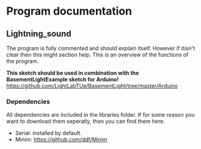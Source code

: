 # Program documentation

## Lightning_sound
The program is fully commented and should explain itself. However if itisn't clear then this might section help. This is an overview of the functions of the program.

**This sketch should be used in combination with the BasementLightExample sketch for Arduino!**
https://github.com/LightLabTUe/BasementLight/tree/master/Arduino

### Dependencies
All dependencies are included in the libraries folder. If for some reason you want to download them seperatly, then you can find them here.
- Serial: installed by default.
- Minim: https://github.com/ddf/Minim

